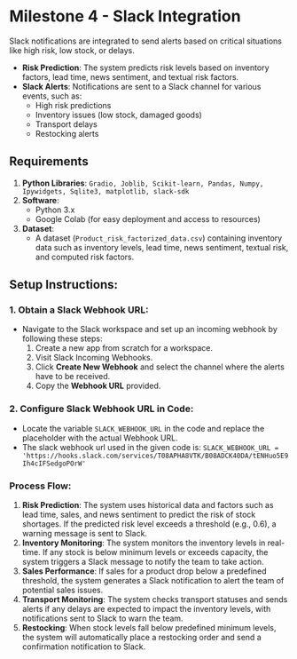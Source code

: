 # **Milestone 4 \- Slack Integration**

Slack notifications are integrated to send alerts based on critical situations like high risk, low stock, or delays.

* **Risk Prediction**: The system predicts risk levels based on inventory factors, lead time, news sentiment, and textual risk factors.  
* **Slack Alerts**: Notifications are sent to a Slack channel for various events, such as:  
  * High risk predictions  
  * Inventory issues (low stock, damaged goods)  
  * Transport delays  
  * Restocking alerts

## **Requirements**

1. **Python Libraries**: `Gradio, Joblib, Scikit-learn, Pandas, Numpy, Ipywidgets, Sqlite3, matplotlib, slack-sdk`  
2. **Software**:  
   * Python 3.x  
   * Google Colab (for easy deployment and access to resources)  
3. **Dataset**:  
   * A dataset (`Product_risk_factorized_data.csv`) containing inventory data such as inventory levels, lead time, news sentiment, textual risk, and computed risk factors.

## **Setup Instructions:**

### **1\. Obtain a Slack Webhook URL:**

* Navigate to the Slack workspace and set up an incoming webhook by following these steps:  
  1. Create a new app from scratch for a workspace.  
  2. Visit Slack Incoming Webhooks.  
  3. Click **Create New Webhook** and select the channel where the alerts have to be received.  
  4. Copy the **Webhook URL** provided.

### **2\. Configure Slack Webhook URL in Code:**

* Locate the variable `SLACK_WEBHOOK_URL` in the code and replace the placeholder with the actual Webhook URL.  
* The slack webhook url used in the given code is: `SLACK_WEBHOOK_URL = 'https://hooks.slack.com/services/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'`

### **Process Flow:**

1. **Risk Prediction**: The system uses historical data and factors such as lead time, sales, and news sentiment to predict the risk of stock shortages. If the predicted risk level exceeds a threshold (e.g., 0.6), a warning message is sent to Slack.  
2. **Inventory Monitoring**: The system monitors the inventory levels in real-time. If any stock is below minimum levels or exceeds capacity, the system triggers a Slack message to notify the team to take action.  
3. **Sales Performance**: If sales for a product drop below a predefined threshold, the system generates a Slack notification to alert the team of potential sales issues.  
4. **Transport Monitoring**: The system checks transport statuses and sends alerts if any delays are expected to impact the inventory levels, with notifications sent to Slack to warn the team.  
5. **Restocking**: When stock levels fall below predefined minimum levels, the system will automatically place a restocking order and send a confirmation notification to Slack.

